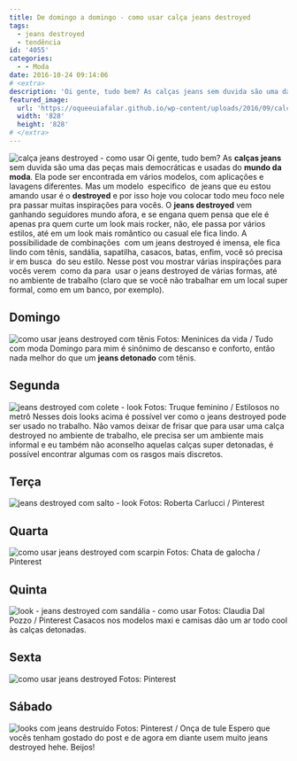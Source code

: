 ```yaml
---
title: De domingo a domingo - como usar calça jeans destroyed
tags:
  - jeans destroyed
  - tendência
id: '4055'
categories:
  - - Moda
date: 2016-10-24 09:14:06
# <extra>
description: 'Oi gente, tudo bem? As calças jeans sem duvida são uma das peças mais democráticas e usadas do mundo da moda. Ela pode ser encontrada em vários modelos, com aplicações e lavagens diferentes. Mas um modelo  especifico  de jeans que eu estou amando usar é o destroyed e por isso hoje vou colocar todo meu foco nele pra passar muitas inspirações para vocês. O jeans destroyed vem ganhando seguidores mundo afora, e se engana quem pensa que ele é apenas pra quem curte um look mais rocker, não, ele passa por vários estilos, até em um look mais romântico ou casual ele fica lindo. A possibilidade de combinações  com um jeans destroyed é imensa, ele fica lindo com tênis, sandália, sapatilha, casacos, batas, enfim, você só precisa ir em busca  do seu estilo. Nesse post vou mostrar várias inspirações para &hellip;'
featured_image: 
  url: 'https://oqueeuiafalar.github.io/wp-content/uploads/2016/09/calça-jeans-destroyed-looks.jpg'
  width: '828'
  height: '828'
# </extra>
---
```


![calça jeans destroyed - como usar](/wp-content/uploads/2016/09/calça-jeans-destroyed-looks.jpg) Oi gente, tudo bem? As **calças jeans** sem duvida são uma das peças mais democráticas e usadas do **mundo da moda**. Ela pode ser encontrada em vários modelos, com aplicações e lavagens diferentes. Mas um modelo  especifico  de jeans que eu estou amando usar é o **destroyed** e por isso hoje vou colocar todo meu foco nele pra passar muitas inspirações para vocês. O **jeans destroyed** vem ganhando seguidores mundo afora, e se engana quem pensa que ele é apenas pra quem curte um look mais rocker, não, ele passa por vários estilos, até em um look mais romântico ou casual ele fica lindo. A possibilidade de combinações  com um jeans destroyed é imensa, ele fica lindo com tênis, sandália, sapatilha, casacos, batas, enfim, você só precisa ir em busca  do seu estilo. Nesse post vou mostrar várias inspirações para vocês verem  como da para  usar o jeans destroyed de várias formas, até no ambiente de trabalho (claro que se você não trabalhar em um local super formal, como em um banco, por exemplo).

## Domingo

![como usar jeans destroyed com tênis](/wp-content/uploads/2016/09/jeans-destroyed-com-tênis.jpg) Fotos: Meninices da vida / Tudo com moda Domingo para mim é sinônimo de descanso e conforto, então nada melhor do que um **jeans detonado** com tênis.

## Segunda

![jeans destroyed com colete - look](/wp-content/uploads/2016/09/como-usar-jeans-destroyed.jpg) Fotos: Truque feminino / Estilosos no metrô Nesses dois looks acima é possível ver como o jeans destroyed pode ser usado no trabalho. Não vamos deixar de frisar que para usar uma calça destroyed no ambiente de trabalho, ele precisa ser um ambiente mais informal e eu também não aconselho aquelas calças super detonadas, é possível encontrar algumas com os rasgos mais discretos.

## Terça

![jeans destroyed com salto - look](/wp-content/uploads/2016/09/look-com-jeans-destroyed.jpg) Fotos: Roberta Carlucci / Pinterest

## Quarta

![como usar jeans destroyed com scarpin](/wp-content/uploads/2016/09/jeans-destroyed-com-jaqueta.jpg) Fotos: Chata de galocha / Pinterest

## Quinta

![look - jeans destroyed com sandália - como usar](/wp-content/uploads/2016/09/jeans-destroyed-com-sandalia.jpg) Fotos: Claudia Dal Pozzo / Pinterest Casacos nos modelos maxi e camisas dão um ar todo cool às calças detonadas.

## Sexta

![como usar jeans destroyed ](/wp-content/uploads/2016/09/looks-com-jeans-destroyed.jpg) Fotos: Pinterest

## Sábado

![looks com jeans destruído ](/wp-content/uploads/2016/09/jeans-destruido-como-usar.jpg) Fotos: Pinterest / Onça de tule Espero que vocês tenham gostado do post e de agora em diante usem muito jeans destroyed hehe. Beijos!
